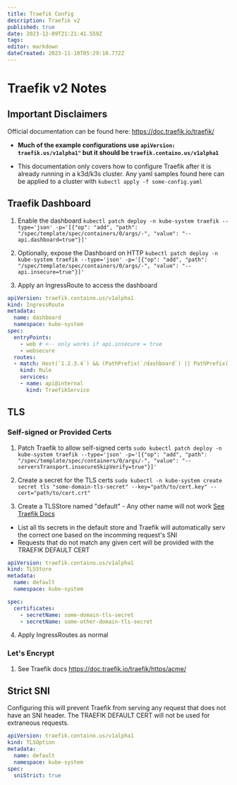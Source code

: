 ```yaml
---
title: Traefik Config
description: Traefik v2
published: true
date: 2023-12-09T21:21:41.559Z
tags: 
editor: markdown
dateCreated: 2023-11-10T05:29:10.772Z
---
```


# Traefik v2 Notes

## Important Disclaimers

Official documentation can be found here: https://doc.traefik.io/traefik/

- **Much of the example configurations use ```apiVersion: traefik.us/v1alpha1"``` but it should be ```traefik.containo.us/v1alpha1```**

- This documentation only covers how to configure Traefik after it is already running in a k3d/k3s cluster. 
Any yaml samples found here can be applied to a cluster with ```kubectl apply -f some-config.yaml```

## Traefik Dashboard

1. Enable the dashboard
``` kubectl patch deploy -n kube-system traefik --type='json' -p='[{"op": "add", "path": "/spec/template/spec/containers/0/args/-", "value": "--api.dashboard=true"}]' ```

1. Optionally, expose the Dashboard on HTTP
``` kubectl patch deploy -n kube-system traefik --type='json' -p='[{"op": "add", "path": "/spec/template/spec/containers/0/args/-", "value": "--api.insecure=true"}]' ```

1. Apply an IngressRoute to access the dashboard
```yaml
apiVersion: traefik.containo.us/v1alpha1
kind: IngressRoute
metadata:
  name: dashboard
  namespace: kube-system
spec:
  entryPoints:
    - web # <-- only works if api.insecure = true
    - websecure
  routes:
  - match: Host(`1.2.3.4`) && (PathPrefix(`/dashboard`) || PathPrefix(`/api`))
    kind: Rule
    services:
    - name: api@internal
      kind: TraefikService
```

## TLS 

### Self-signed or Provided Certs

1. Patch Traefik to allow self-signed certs
``` sudo kubectl patch deploy -n kube-system traefik --type='json' -p='[{"op": "add", "path": "/spec/template/spec/containers/0/args/-", "value": "--serversTransport.insecureSkipVerify=true"}]' ```

2. Create a secret for the TLS certs
```sudo kubectl -n kube-system create secret tls "some-domain-tls-secret" --key="path/to/cert.key" --cert="path/to/cert.crt"```

3. Create a TLSStore named "default" - Any other name will not work [See Traefik Docs](https://doc.traefik.io/traefik/routing/providers/kubernetes-crd/#kind-tlsstore)
  - List all tls secrets in the default store and Traefik will automatically serv the correct one based on the incomming request's SNI
  - Requests that do not match any given cert will be provided with the TRAEFIK DEFAULT CERT

```yaml
apiVersion: traefik.containo.us/v1alpha1
kind: TLSStore
metadata:
  name: default
  namespace: kube-system

spec:
  certificates:
    - secretName: some-domain-tls-secret
    - secretName: some-other-domain-tls-secret
```

4. Apply IngressRoutes as normal 


### Let's Encrypt

1. See Traefik docs 
https://doc.traefik.io/traefik/https/acme/

## Strict SNI

Configuring this will prevent Traefik from serving any request that does not have an SNI header. The TRAEFIK DEFAULT CERT will not be used for extraneous requests.

```yaml
apiVersion: traefik.containo.us/v1alpha1
kind: TLSOption
metadata:
  name: default
  namespace: kube-system
spec:
  sniStrict: true
```
